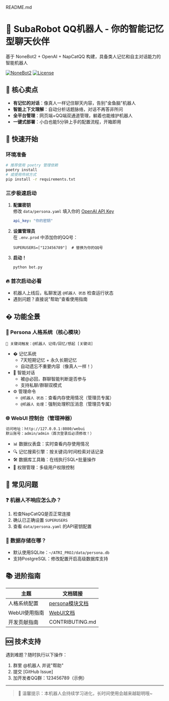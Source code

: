 README.md
# 🤖 SubaRobot QQ机器人 - 你的智能记忆型聊天伙伴

基于 NoneBot2 + OpenAI + NapCatQQ 构建，具备类人记忆和自主对话能力的智能机器人

[![NoneBot2](https://img.shields.io/badge/NoneBot2-2.0.0rc1-green.svg)](https://nonebot.dev/)
[![License](https://img.shields.io/badge/license-MIT-blue)](LICENSE)

## 🌟 核心卖点
- **有记忆的对话**：像真人一样记住聊天内容，告别"金鱼脑"机器人
- **智能上下文理解**：自动分析话题脉络，对话不再答非所问
- **全平台管理**：网页端+QQ端双通道管理，躺着也能维护机器人
- **一键式部署**：小白也能5分钟上手的配置流程，开箱即用

## 🚀 快速开始

### 环境准备
```bash
# 推荐使用 poetry 管理依赖
poetry install
# 或使用传统方式
pip install -r requirements.txt
```

### 三步极速启动
1. **配置密钥**  
   修改 `data/persona.yaml` 填入你的 [OpenAI API Key](https://platform.openai.com/)
   ```yaml
   api_key: "你的密钥"
   ```

2. **设置管理员**  
   在 `.env.prod` 中添加你的QQ号：
   ```
   SUPERUSERS=["123456789"]  # 替换为你的QQ号
   ```

3. **启动！**  
   ```bash
   python bot.py
   ```

### 🔥 首次启动必看
- 机器人上线后，私聊发送 `@机器人 状态` 检查运行状态
- 遇到问题？直接说"帮助"查看使用指南

## � 功能全景

### 🤖 Persona 人格系统（核心模块）
```text
📌 关键词触发：@机器人 记得/回忆/想起 [关键词]
```
- � 记忆系统
  - 7天短期记忆 + 永久长期记忆
  - 自动遗忘不重要内容（像真人一样！）
- 🧠 智能对话
  - 被@必回，群聊智能判断是否参与
  - 支持私聊/群聊双模式
- ⚙️ 管理命令
  - `@机器人 状态`：查看内存使用情况（管理员专属）
  - `@机器人 处理`：强制处理积压消息（管理员专属）

### 🌐 WebUI 控制台（管理神器）
```bash
访问地址：http://127.0.0.1:8080/webui
默认账号：admin/admin（首次登录后必须修改！）
```
- 📊 数据仪表盘：实时查看内存使用情况
- 🔍 记忆搜索引擎：按关键词/时间检索对话记录
- 🛠️ 数据库工具箱：在线执行SQL+批量操作
- 🔐 权限管理：多级用户权限控制

## 🚨 常见问题

### ❓ 机器人不响应怎么办？
1. 检查NapCatQQ是否正常连接
2. 确认已正确设置 `SUPERUSERS`
3. 查看 `data/persona.yaml` 的API密钥配置

### 💾 数据存储在哪？
- 默认使用SQLite：`~/ATRI_PROJ/data/persona.db`
- 支持PostgreSQL：修改配置开启高级数据库支持

## 📚 进阶指南
| 主题          | 文档链接                         |
|---------------|--------------------------------|
| 人格系统配置   | [persona模块文档](plugins/persona/README.md) |
| WebUI使用指南  | [WebUI文档](plugins/webui/README.md)      |
| 开发贡献指南   | CONTRIBUTING.md                |

## 🆘 技术支持
遇到难题？随时执行以下操作：
1. 群里 @机器人 并说"帮助"
2. 提交 [GitHub Issue]
3. 加开发者QQ群：123456789（示例）

---

> 📢 温馨提示：本机器人会持续学习进化，长时间使用会越来越聪明哦~